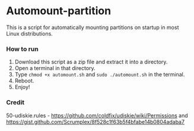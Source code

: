 # Automount-partition
This is a script for automatically mounting partitions on startup in most Linux distributions.

### How to run
1. Download this script as a zip file and extract it into a directory.
2. Open a terminal in that directory.
3. Type `chmod +x automount.sh` and `sudo ./automount.sh` in the terminal.
4. Reboot.
5. Enjoy!

### Credit
50-udiskie.rules - https://github.com/coldfix/udiskie/wiki/Permissions and https://gist.github.com/Scrumplex/8f528c1f63b5f4bfabe14b0804adaba7
